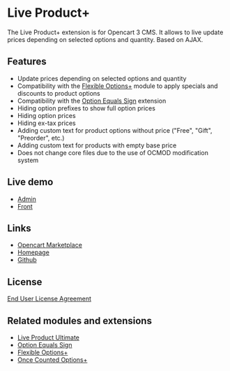 # Live Product+

The Live Product+ extension is for Opencart 3 CMS. It allows to live update prices depending on selected options and quantity. Based on AJAX.

## Features
* Update prices depending on selected options and quantity
* Compatibility with the [Flexible Options+](https://www.opencart.com/index.php?route=marketplace/extension/info&extension_id=40391) module to apply specials and discounts to product options
* Compatibility with the [Option Equals Sign](https://www.opencart.com/index.php?route=marketplace/extension/info&extension_id=34383) extension
* Hiding option prefixes to show full option prices
* Hiding option prices
* Hiding ex-tax prices
* Adding custom text for product options without price ("Free", "Gift", "Preorder", etc.)
* Adding custom text for products with empty base price
* Does not change core files due to the use of OCMOD modification system

## Live demo
* [Admin](http://ocmod.freevar.com/oc3020/a/admin/index.php?route=extension/module/live_product)
* [Front](http://ocmod.freevar.com/oc3020/a)

## Links
* [Opencart Marketplace](https://www.opencart.com/index.php?route=marketplace/extension/info&extension_id=36005)
* [Homepage](https://underr.space/en/notes/projects/project-0014.html)
* [Github](https://git.io/JfjUj)

## License
[End User License Agreement](https://git.io/JTbUa)

## Related modules and extensions
* [Live Product Ultimate](https://www.opencart.com/index.php?route=marketplace/extension/info&extension_id=35460)
* [Option Equals Sign](https://www.opencart.com/index.php?route=marketplace/extension/info&extension_id=34383)
* [Flexible Options+](https://www.opencart.com/index.php?route=marketplace/extension/info&extension_id=40391)
* [Once Counted Options+](https://www.opencart.com/index.php?route=marketplace/extension/info&extension_id=38489)



